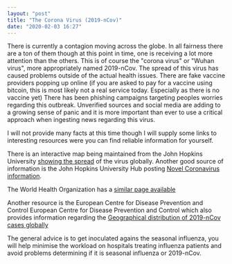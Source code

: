 ```yaml
---
layout: "post"
title: "The Corona Virus (2019-nCov)"
date: "2020-02-03 16:27"
---
```

There is currently a contagion moving across the globe. In all fairness there are a ton of them though at this point in time, one is receiving a lot more attention than the others. This is of course the "corona virus" or "Wuhan virus", more appropriately named 2019-nCov. The spread of this virus has caused problems outside of the actual health issues. There are fake vaccine providers popping up online (if you are asked to pay for a vaccine using bitcoin, this is most likely not a real service today. Especially as there is no vaccine yet) There has been phishing campaigns targeting peoples worries regarding this outbreak. Unverified sources and social media are adding to a growing sense of panic and it is more important than ever to use a critical approach when ingesting news regarding this virus.

I will not provide many facts at this time though I will supply some links to interesting resources were you can find reliable information for yourself.

There is an interactive map being maintained from the John Hopkins University [showing the spread](https://gisanddata.maps.arcgis.com/apps/opsdashboard/index.html#/bda7594740fd40299423467b48e9ecf6) of the virus globally. Another good source of information is the John Hopkins University Hub  posting [Novel Coronavirus information](https://hub.jhu.edu/novel-coronavirus-information/).

The World Health Organization has a [similar page available](https://www.who.int/emergencies/diseases/novel-coronavirus-2019)

Another resource is the  European Centre for Disease Prevention and Control
European Centre for Disease Prevention and Control which also provides information regarding the [Geographical distribution of 2019-nCov cases globally](https://www.ecdc.europa.eu/en/geographical-distribution-2019-ncov-cases)

The general advice is to get inoculated agains the seasonal influenza, you will help minimise the workload on hospitals treating influenza patients and avoid problems determining if it is seasonal influenza or 2019-nCov.
